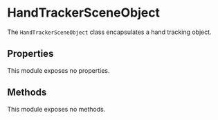 # HandTrackerSceneObject

The `HandTrackerSceneObject` class encapsulates a hand tracking object.

## Properties

This module exposes no properties.

## Methods

This module exposes no methods.

